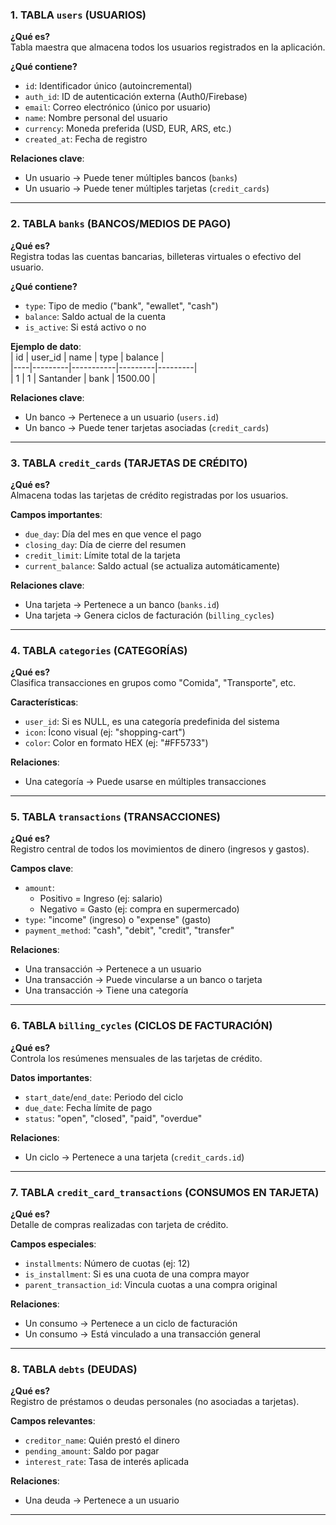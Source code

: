 ### **1. TABLA `users` (USUARIOS)**  
**¿Qué es?**  
Tabla maestra que almacena todos los usuarios registrados en la aplicación.  

**¿Qué contiene?**  
- `id`: Identificador único (autoincremental)  
- `auth_id`: ID de autenticación externa (Auth0/Firebase)  
- `email`: Correo electrónico (único por usuario)  
- `name`: Nombre personal del usuario  
- `currency`: Moneda preferida (USD, EUR, ARS, etc.)  
- `created_at`: Fecha de registro  

**Relaciones clave**:  
- Un usuario → Puede tener múltiples bancos (`banks`)  
- Un usuario → Puede tener múltiples tarjetas (`credit_cards`)  

---

### **2. TABLA `banks` (BANCOS/MEDIOS DE PAGO)**  
**¿Qué es?**  
Registra todas las cuentas bancarias, billeteras virtuales o efectivo del usuario.  

**¿Qué contiene?**  
- `type`: Tipo de medio ("bank", "ewallet", "cash")  
- `balance`: Saldo actual de la cuenta  
- `is_active`: Si está activo o no  

**Ejemplo de dato**:  
| id | user_id | name      | type    | balance |  
|----|---------|-----------|---------|---------|  
| 1  | 1       | Santander | bank    | 1500.00 |  

**Relaciones clave**:  
- Un banco → Pertenece a un usuario (`users.id`)  
- Un banco → Puede tener tarjetas asociadas (`credit_cards`)  

---

### **3. TABLA `credit_cards` (TARJETAS DE CRÉDITO)**  
**¿Qué es?**  
Almacena todas las tarjetas de crédito registradas por los usuarios.  

**Campos importantes**:  
- `due_day`: Día del mes en que vence el pago  
- `closing_day`: Día de cierre del resumen  
- `credit_limit`: Límite total de la tarjeta  
- `current_balance`: Saldo actual (se actualiza automáticamente)  

**Relaciones clave**:  
- Una tarjeta → Pertenece a un banco (`banks.id`)  
- Una tarjeta → Genera ciclos de facturación (`billing_cycles`)  

---

### **4. TABLA `categories` (CATEGORÍAS)**  
**¿Qué es?**  
Clasifica transacciones en grupos como "Comida", "Transporte", etc.  

**Características**:  
- `user_id`: Si es NULL, es una categoría predefinida del sistema  
- `icon`: Ícono visual (ej: "shopping-cart")  
- `color`: Color en formato HEX (ej: "#FF5733")  

**Relaciones**:  
- Una categoría → Puede usarse en múltiples transacciones  

---

### **5. TABLA `transactions` (TRANSACCIONES)**  
**¿Qué es?**  
Registro central de todos los movimientos de dinero (ingresos y gastos).  

**Campos clave**:  
- `amount`:  
  - Positivo = Ingreso (ej: salario)  
  - Negativo = Gasto (ej: compra en supermercado)  
- `type`: "income" (ingreso) o "expense" (gasto)  
- `payment_method`: "cash", "debit", "credit", "transfer"  

**Relaciones**:  
- Una transacción → Pertenece a un usuario  
- Una transacción → Puede vincularse a un banco o tarjeta  
- Una transacción → Tiene una categoría  

---

### **6. TABLA `billing_cycles` (CICLOS DE FACTURACIÓN)**  
**¿Qué es?**  
Controla los resúmenes mensuales de las tarjetas de crédito.  

**Datos importantes**:  
- `start_date`/`end_date`: Periodo del ciclo  
- `due_date`: Fecha límite de pago  
- `status`: "open", "closed", "paid", "overdue"  

**Relaciones**:  
- Un ciclo → Pertenece a una tarjeta (`credit_cards.id`)  

---

### **7. TABLA `credit_card_transactions` (CONSUMOS EN TARJETA)**  
**¿Qué es?**  
Detalle de compras realizadas con tarjeta de crédito.  

**Campos especiales**:  
- `installments`: Número de cuotas (ej: 12)  
- `is_installment`: Si es una cuota de una compra mayor  
- `parent_transaction_id`: Vincula cuotas a una compra original  

**Relaciones**:  
- Un consumo → Pertenece a un ciclo de facturación  
- Un consumo → Está vinculado a una transacción general  

---

### **8. TABLA `debts` (DEUDAS)**  
**¿Qué es?**  
Registro de préstamos o deudas personales (no asociadas a tarjetas).  

**Campos relevantes**:  
- `creditor_name`: Quién prestó el dinero  
- `pending_amount`: Saldo por pagar  
- `interest_rate`: Tasa de interés aplicada  

**Relaciones**:  
- Una deuda → Pertenece a un usuario  

---